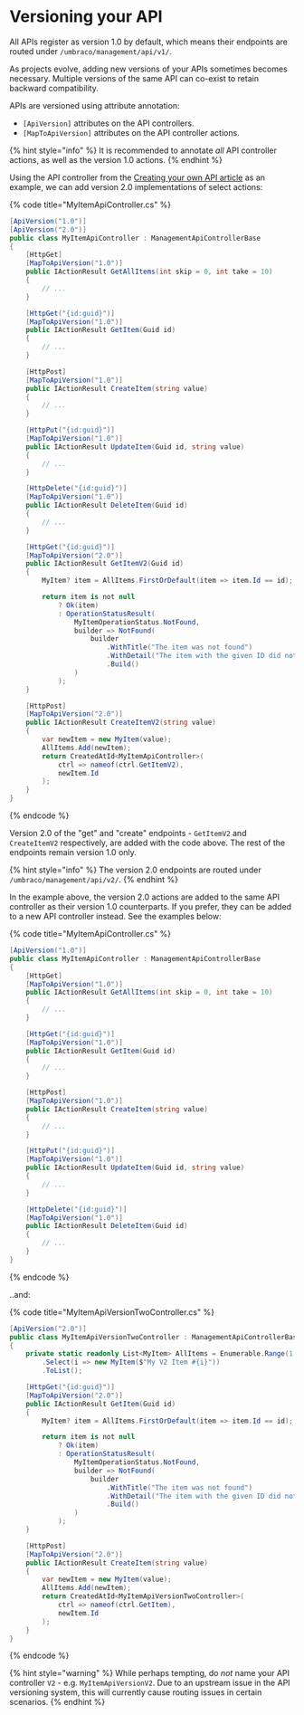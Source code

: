 ﻿---
description: Adding new versions of custom Management APIs
---

# Versioning your API

All APIs register as version 1.0 by default, which means their endpoints are routed under `/umbraco/management/api/v1/`.

As projects evolve, adding new versions of your APIs sometimes becomes necessary. Multiple versions of the same API can co-exist to retain backward compatibility.

APIs are versioned using attribute annotation:

- `[ApiVersion]` attributes on the API controllers.
- `[MapToApiVersion]` attributes on the API controller actions.

{% hint style="info" %}
It is recommended to annotate _all_ API controller actions, as well as the version 1.0 actions.
{% endhint %}

Using the API controller from the [Creating your own API article](./create-your-own-api.md) as an example, we can add version 2.0 implementations of select actions:

{% code title="MyItemApiController.cs" %}

```csharp
[ApiVersion("1.0")]
[ApiVersion("2.0")]
public class MyItemApiController : ManagementApiControllerBase
{
    [HttpGet]
    [MapToApiVersion("1.0")]
    public IActionResult GetAllItems(int skip = 0, int take = 10)
    {
        // ...
    }

    [HttpGet("{id:guid}")]
    [MapToApiVersion("1.0")]
    public IActionResult GetItem(Guid id)
    {
        // ...
    }

    [HttpPost]
    [MapToApiVersion("1.0")]
    public IActionResult CreateItem(string value)
    {
        // ...
    }

    [HttpPut("{id:guid}")]
    [MapToApiVersion("1.0")]
    public IActionResult UpdateItem(Guid id, string value)
    {
        // ...
    }

    [HttpDelete("{id:guid}")]
    [MapToApiVersion("1.0")]
    public IActionResult DeleteItem(Guid id)
    {
        // ...
    }

    [HttpGet("{id:guid}")]
    [MapToApiVersion("2.0")]
    public IActionResult GetItemV2(Guid id)
    {
        MyItem? item = AllItems.FirstOrDefault(item => item.Id == id);

        return item is not null
            ? Ok(item)
            : OperationStatusResult(
                MyItemOperationStatus.NotFound,
                builder => NotFound(
                    builder
                        .WithTitle("The item was not found")
                        .WithDetail("The item with the given ID did not exist.")
                        .Build()
                )
            );
    }

    [HttpPost]
    [MapToApiVersion("2.0")]
    public IActionResult CreateItemV2(string value)
    {
        var newItem = new MyItem(value);
        AllItems.Add(newItem);
        return CreatedAtId<MyItemApiController>(
            ctrl => nameof(ctrl.GetItemV2),
            newItem.Id
        );
    }
}
```

{% endcode %}

Version 2.0 of the "get" and "create" endpoints - `GetItemV2` and `CreateItemV2` respectively, are added with the code above. The rest of the endpoints remain version 1.0 only.

{% hint style="info" %}
The version 2.0 endpoints are routed under `/umbraco/management/api/v2/`.
{% endhint %}

In the example above, the version 2.0 actions are added to the same API controller as their version 1.0 counterparts. If you prefer, they can be added to a new API controller instead. See the examples below:

{% code title="MyItemApiController.cs" %}

```csharp
[ApiVersion("1.0")]
public class MyItemApiController : ManagementApiControllerBase
{
    [HttpGet]
    [MapToApiVersion("1.0")]
    public IActionResult GetAllItems(int skip = 0, int take = 10)
    {
        // ...
    }

    [HttpGet("{id:guid}")]
    [MapToApiVersion("1.0")]
    public IActionResult GetItem(Guid id)
    {
        // ...
    }

    [HttpPost]
    [MapToApiVersion("1.0")]
    public IActionResult CreateItem(string value)
    {
        // ...
    }

    [HttpPut("{id:guid}")]
    [MapToApiVersion("1.0")]
    public IActionResult UpdateItem(Guid id, string value)
    {
        // ...
    }

    [HttpDelete("{id:guid}")]
    [MapToApiVersion("1.0")]
    public IActionResult DeleteItem(Guid id)
    {
        // ...
    }
}
```

{% endcode %}

..and:

{% code title="MyItemApiVersionTwoController.cs" %}
```csharp
[ApiVersion("2.0")]
public class MyItemApiVersionTwoController : ManagementApiControllerBase
{
    private static readonly List<MyItem> AllItems = Enumerable.Range(1, 100)
        .Select(i => new MyItem($"My V2 Item #{i}"))
        .ToList();

    [HttpGet("{id:guid}")]
    [MapToApiVersion("2.0")]
    public IActionResult GetItem(Guid id)
    {
        MyItem? item = AllItems.FirstOrDefault(item => item.Id == id);

        return item is not null
            ? Ok(item)
            : OperationStatusResult(
                MyItemOperationStatus.NotFound,
                builder => NotFound(
                    builder
                        .WithTitle("The item was not found")
                        .WithDetail("The item with the given ID did not exist.")
                        .Build()
                )
            );
    }

    [HttpPost]
    [MapToApiVersion("2.0")]
    public IActionResult CreateItem(string value)
    {
        var newItem = new MyItem(value);
        AllItems.Add(newItem);
        return CreatedAtId<MyItemApiVersionTwoController>(
            ctrl => nameof(ctrl.GetItem),
            newItem.Id
        );
    }
}
```
{% endcode %}

{% hint style="warning" %}
While perhaps tempting, do _not_ name your API controller `V2` - e.g. `MyItemApiVersionV2`. Due to an upstream issue in the API versioning system, this will currently cause routing issues in certain scenarios.
{% endhint %}
